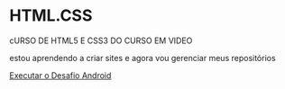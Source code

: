 # HTML.CSS
 cURSO DE HTML5 E CSS3 DO CURSO EM VIDEO

estou aprendendo a criar sites e agora vou gerenciar meus repositórios


<a href= "FabioAlb.github.io/HTML.CSS/des-mod-2/desafio_10/android.html">Executar o Desafio Android</a>